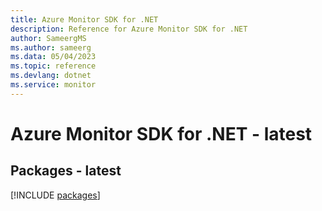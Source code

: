 ```yaml
---
title: Azure Monitor SDK for .NET
description: Reference for Azure Monitor SDK for .NET
author: SameergMS
ms.author: sameerg
ms.data: 05/04/2023
ms.topic: reference
ms.devlang: dotnet
ms.service: monitor
---
```

# Azure Monitor SDK for .NET - latest
## Packages - latest
[!INCLUDE [packages](monitor-index.md)]